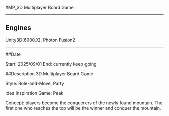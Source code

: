 #MP_3D Multiplayer Board Game

--------------------------------------------------

## Engines

Unity3D(6000.X), Photon Fusion2

--------------------------------------------------

##Date

Start: 2025/09/01
End: currently keep going

##Description
3D Multiplayer Board Game

Style: Role-and-Move, Party

Idea Inspiration Game: Peak

Concept:
 players become the conquerers of the newly found mountain. The first one who reaches the top will be the winner and conquer the mountain.
